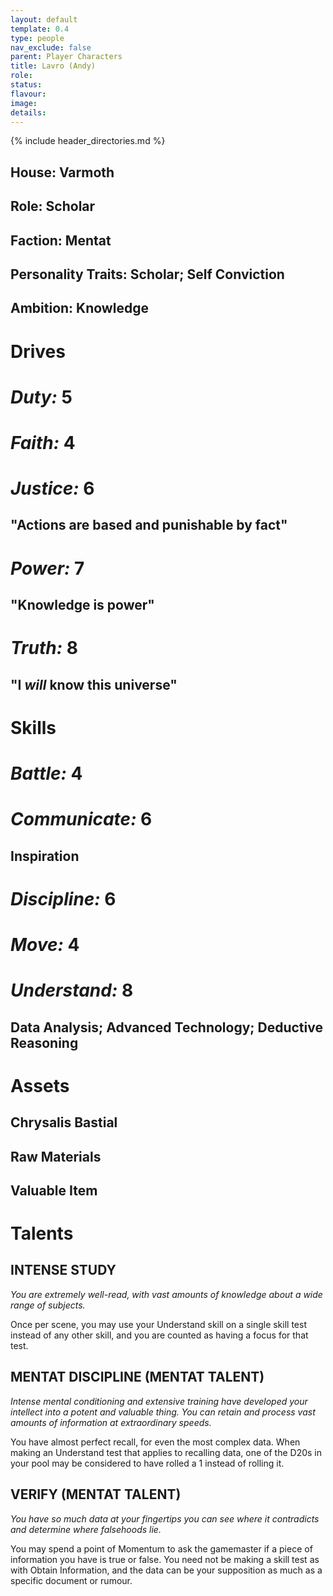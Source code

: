 ```yaml
---
layout: default
template: 0.4
type: people
nav_exclude: false
parent: Player Characters
title: Lavro (Andy)
role: 
status: 
flavour: 
image: 
details:
---
```

{% include header_directories.md %}  
## **House:** Varmoth  
## **Role:** Scholar  
## **Faction:** Mentat  
## **Personality Traits:** Scholar; Self Conviction    
## **Ambition:** Knowledge  

# **Drives**   
# ***Duty:*** 5  
# ***Faith:*** 4  
# ***Justice:*** 6  
## **"Actions are based and punishable by fact"**  
# ***Power:*** 7   
## **"Knowledge is power"**  
# ***Truth:*** 8  
## **"I *will* know this universe"**   


# **Skills**  
# ***Battle:*** 4    
# ***Communicate:*** 6  
## **Inspiration**
# ***Discipline:*** 6  
# ***Move:*** 4  
# ***Understand:*** 8  
## **Data Analysis; Advanced Technology; Deductive Reasoning**  
# **Assets**  
## **Chrysalis Bastial**  
## **Raw Materials**  
## **Valuable Item**  

# **Talents**  

## **INTENSE STUDY**  
*You are extremely well-read, with vast amounts of
knowledge about a wide range of subjects.*  

Once per scene, you may use your Understand skill on
a single skill test instead of any other skill, and you are
counted as having a focus for that test.  
## **MENTAT DISCIPLINE (MENTAT TALENT)**  
*Intense mental conditioning and extensive training have
developed your intellect into a potent and valuable
thing. You can retain and process vast amounts of information at extraordinary speeds.*  

You have almost perfect recall, for even the most complex data. When making an Understand test that applies
to recalling data, one of the D20s in your pool may be
considered to have rolled a 1 instead of rolling it.  

## **VERIFY (MENTAT TALENT)**  
*You have so much data at your fingertips you can see
where it contradicts and determine where falsehoods lie.*  

You may spend a point of Momentum to ask the gamemaster if a piece of information you have is true or
false. You need not be making a skill test as with Obtain
Information, and the data can be your supposition as
much as a specific document or rumour.







